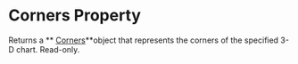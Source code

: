 
# Corners Property

Returns a  ** [Corners](2b85affa-f501-5458-67f1-f167bc422507.md)**object that represents the corners of the specified 3-D chart. Read-only.


